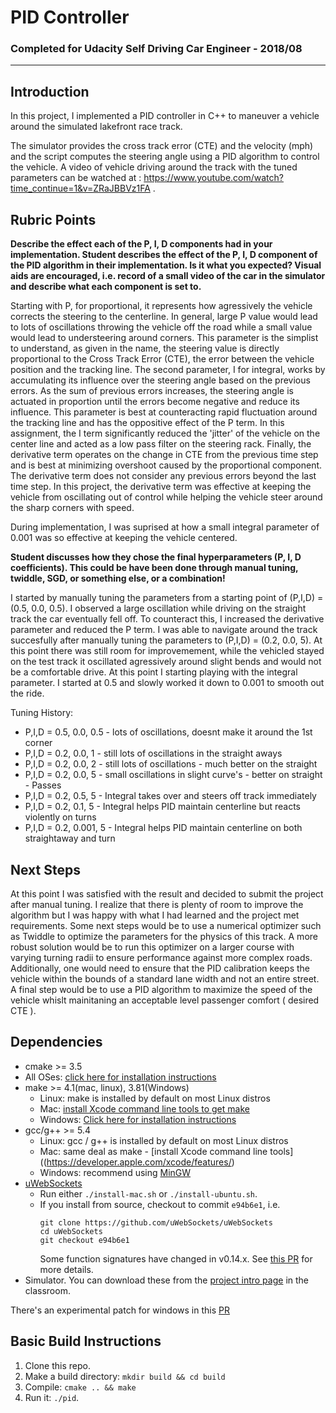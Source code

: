# **PID Controller** 

### Completed for Udacity Self Driving Car Engineer - 2018/08

---

## Introduction
In this project, I implemented a PID controller in C++ to maneuver a vehicle around the simulated lakefront race track. 

The simulator provides the cross track error (CTE) and the velocity (mph) and the script computes the steering angle using a PID algorithm to control the vehicle. A video of vehicle driving around the track with the tuned parameters can be watched at : https://www.youtube.com/watch?time_continue=1&v=ZRaJBBVz1FA . 

## Rubric Points


**Describe the effect each of the P, I, D components had in your implementation. Student describes the effect of the P, I, D component of the PID algorithm in their implementation. Is it what you expected? Visual aids are encouraged, i.e. record of a small video of the car in the simulator and describe what each component is set to.**

Starting with  P, for proportional, it represents how agressively the vehicle corrects the steering to the centerline. In general, large P value would lead to lots of oscillations throwing the vehicle off the road while a small value would lead to understeering around corners. This parameter is the simplist to understand, as given in the name, the steering value is directly proportional to the Cross Track Error (CTE), the error between the vehicle position and the tracking line. The second parameter, I for integral, works by accumulating its influence over the steering angle based on the previous errors. As the sum of previous errors increases, the steering angle is actuated in proportion until the errors become negative and reduce its influence. This parameter is best at counteracting rapid fluctuation around the tracking line and has the oppositive effect of the P term. In this assignment, the I term significantly reduced the 'jitter' of the vehicle on the center line and acted as a low pass filter on the steering rack. Finally, the derivative term operates on the change in CTE from the previous time step and is best at minimizing overshoot caused by the proportional component. The derivative term does not consider any previous errors beyond the last time step. In this project, the derivative term was effective at keeping the vehicle from oscillating out of control while helping the vehicle steer around the sharp corners with speed.

During implementation, I was suprised at how a small integral parameter of 0.001 was so effective at keeping the vehicle centered.

**Student discusses how they chose the final hyperparameters (P, I, D coefficients). This could be have been done through manual tuning, twiddle, SGD, or something else, or a combination!**

I started by manually tuning the parameters from a starting point of (P,I,D) = (0.5, 0.0, 0.5). I observed a large oscillation while driving on the straight track the car eventually fell off. To counteract this, I increased the derivative parameter and reduced the P term. I was able to navigate around the track succesfully after manually tuning the parameters to (P,I,D) = (0.2, 0.0, 5). At this point there was still room for improvemement, while the vehicled stayed on the test track it oscillated agressively around slight bends and would not be a comfortable drive.  At this point I starting playing with the integral parameter. I started at 0.5 and slowly worked it down to 0.001 to smooth out the ride.

Tuning History:
- P,I,D = 0.5, 0.0, 0.5 - lots of oscillations, doesnt make it around the 1st corner
- P,I,D = 0.2, 0.0, 1 - still lots of oscillations in the straight aways
- P,I,D = 0.2, 0.0, 2 - still lots of oscillations - much better on the straight
- P,I,D = 0.2, 0.0, 5 - small oscillations in slight curve's - better on straight - Passes
- P,I,D = 0.2, 0.5, 5 - Integral takes over and steers off track immediately
- P,I,D = 0.2, 0.1, 5 - Integral helps PID maintain centerline but reacts violently on turns
- P,I,D = 0.2, 0.001, 5 - Integral helps PID maintain centerline on both straightaway and turn

## Next Steps

At this point I was satisfied with the result and decided to submit the project after manual tuning. I realize that there is plenty of room to improve the algorithm but I was happy with what I had learned and the project met requirements. Some next steps would be to use a numerical optimizer such as Twiddle to optimize the parameters for the physics of this track. A more robust solution would be to run this optimizer on a larger course with varying turning radii to ensure performance against more complex roads. Additionally, one would need to ensure that the PID calibration keeps the vehicle within the bounds of a standard lane width and not an entire street. A final step would be to use a PID algorithm to maximize the speed of the vehicle whislt mainitaning an acceptable level passenger comfort ( desired CTE ).


## Dependencies

* cmake >= 3.5
 * All OSes: [click here for installation instructions](https://cmake.org/install/)
* make >= 4.1(mac, linux), 3.81(Windows)
  * Linux: make is installed by default on most Linux distros
  * Mac: [install Xcode command line tools to get make](https://developer.apple.com/xcode/features/)
  * Windows: [Click here for installation instructions](http://gnuwin32.sourceforge.net/packages/make.htm)
* gcc/g++ >= 5.4
  * Linux: gcc / g++ is installed by default on most Linux distros
  * Mac: same deal as make - [install Xcode command line tools]((https://developer.apple.com/xcode/features/)
  * Windows: recommend using [MinGW](http://www.mingw.org/)
* [uWebSockets](https://github.com/uWebSockets/uWebSockets)
  * Run either `./install-mac.sh` or `./install-ubuntu.sh`.
  * If you install from source, checkout to commit `e94b6e1`, i.e.
    ```
    git clone https://github.com/uWebSockets/uWebSockets 
    cd uWebSockets
    git checkout e94b6e1
    ```
    Some function signatures have changed in v0.14.x. See [this PR](https://github.com/udacity/CarND-MPC-Project/pull/3) for more details.
* Simulator. You can download these from the [project intro page](https://github.com/udacity/self-driving-car-sim/releases) in the classroom.

There's an experimental patch for windows in this [PR](https://github.com/udacity/CarND-PID-Control-Project/pull/3)

## Basic Build Instructions

1. Clone this repo.
2. Make a build directory: `mkdir build && cd build`
3. Compile: `cmake .. && make`
4. Run it: `./pid`. 
